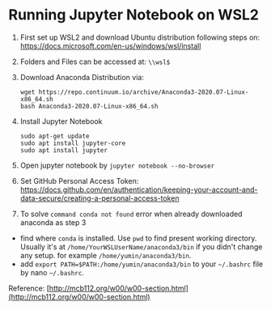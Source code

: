 # Running Jupyter Notebook on WSL2

1. First set up WSL2 and download Ubuntu distribution following steps on: https://docs.microsoft.com/en-us/windows/wsl/install 

2. Folders and Files can be accessed at: `\\wsl$`
3. Download Anaconda Distribution via:
	```
	wget https://repo.continuum.io/archive/Anaconda3-2020.07-Linux-x86_64.sh
	bash Anaconda3-2020.07-Linux-x86_64.sh
	```
4. Install Jupyter Notebook

	```
	sudo apt-get update
	sudo apt install jupyter-core
	sudo apt install jupyter
	```

5. Open jupyter notebook by `jupyter notebook --no-browser`

6. Set GitHub Personal Access Token: https://docs.github.com/en/authentication/keeping-your-account-and-data-secure/creating-a-personal-access-token

7. To solve `command conda not found` error when already downloaded anaconda as step 3
  - find where `conda` is installed. Use `pwd` to find present working directory. Usually it's at `/home/YourWSLUserName/anaconda3/bin` if you didn't change any setup. for example `/home/yumin/anaconda3/bin`. 
  - add `export PATH=$PATH:/home/yumin/anaconda3/bin` to your `~/.bashrc` file by nano `~/.bashrc`.

Reference: [http://mcb112.org/w00/w00-section.html](http://mcb112.org/w00/w00-section.html)
